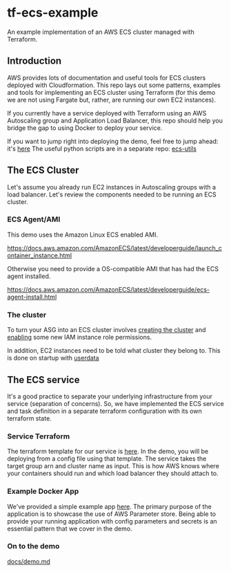 # tf-ecs-example
An example implementation of an AWS ECS cluster managed with Terraform.

## Introduction

AWS provides lots of documentation and useful tools for ECS clusters deployed with Cloudformation. This repo lays out some patterns, examples and tools for implementing an ECS cluster using Terraform (for this demo we are not using Fargate but, rather, are running our own EC2 instances).

If you currently have a service deployed with Terraform using an AWS Autoscaling group and Application Load Balancer, this repo should help you bridge the gap to using Docker to deploy your service.

If you want to jump right into deploying the demo, feel free to jump ahead: it's [here](docs/demo.md) The useful python scripts are in a separate repo: [ecs-utils](https://github.com/navapbc/ecs-utils/blob/master/README.md)

## The ECS Cluster

Let's assume you already run EC2 instances in Autoscaling groups with a load balancer. Let's review the components needed to be running an ECS cluster.

### ECS Agent/AMI

This demo uses the Amazon Linux ECS enabled AMI.

https://docs.aws.amazon.com/AmazonECS/latest/developerguide/launch_container_instance.html

Otherwise you need to provide a OS-compatible AMI that has had the ECS agent installed.

https://docs.aws.amazon.com/AmazonECS/latest/developerguide/ecs-agent-install.html

### The cluster
To turn your ASG into an ECS cluster involves [creating the cluster](templates/vpc/main.tf) and [enabling](templates/vpc/iam.tf) some new IAM instance role permissions.

In addition, EC2 instances need to be told what cluster they belong to. This is done on startup with [userdata](templates/vpc/user_data.tpl)

## The ECS service
It's a good practice to separate your underlying infrastructure from your service (separation of concerns). So, we have implemented the ECS service and task definition in a separate terraform configuration with its own terraform state.

### Service Terraform

The terraform template for our service is [here](templates/basic-app). In the demo, you will be deploying from a config file using that template. The service takes the target group arn and cluster name as input. This is how AWS knows where your containers should run and which load balancer they should attach to.

### Example Docker App

We've provided a simple example app [here](basic-app/). The primary purpose of the application is to showcase the use of AWS Parameter store. Being able to provide your running application with config parameters and secrets is an essential pattern that we cover in the demo.

### On to the demo

[docs/demo.md](docs/demo.md)

